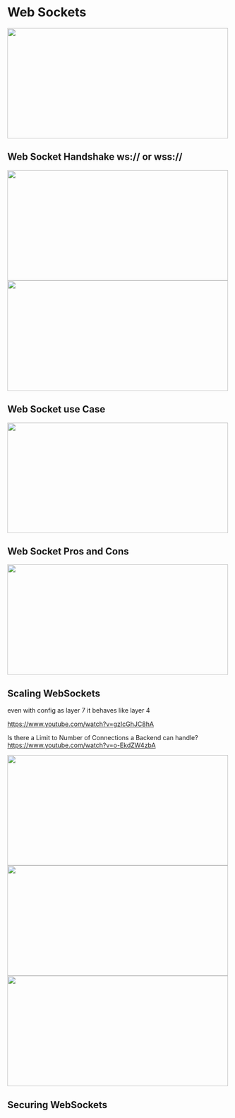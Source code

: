 # Web Sockets

<img src="https://user-images.githubusercontent.com/7610065/164990671-8685a4ae-a863-4f2e-95fe-ab6f1428051f.png" width="500" height="250">

## Web Socket Handshake ws:// or wss://

<img src="https://user-images.githubusercontent.com/7610065/164990757-bbabda01-6c2f-43a0-ab00-19fe96c16f4b.png" width="500" height="250">

<img src="https://user-images.githubusercontent.com/7610065/164990766-435ced42-0078-4cb3-8882-71206b694bda.png" width="500" height="250">

## Web Socket use Case

<img src="https://user-images.githubusercontent.com/7610065/164990816-3884515b-61ba-40b9-ac33-cf475888c658.png" width="500" height="250">

## Web Socket Pros and Cons

<img src="https://user-images.githubusercontent.com/7610065/165144266-3ebc122b-d29e-4b3f-aa08-9766b12fc2b6.png" width="500" height="250">

## Scaling WebSockets

even with config as layer 7 it behaves like layer 4

https://www.youtube.com/watch?v=gzIcGhJC8hA

Is there a Limit to Number of Connections a Backend can handle?
https://www.youtube.com/watch?v=o-EkdZW4zbA

<img src="https://user-images.githubusercontent.com/7610065/173225510-075ed15f-4615-4da4-99df-bd8d9abf9eac.png" width="500" height="250">

<img src="https://user-images.githubusercontent.com/7610065/173227182-e35ba424-c673-41ba-8b06-e8ba1498150a.png" width="500" height="250">

<img src="https://user-images.githubusercontent.com/7610065/173228135-93cdcb88-15da-444f-bb8c-e91f4d3e4a35.png" width="500" height="250">


## Securing WebSockets
